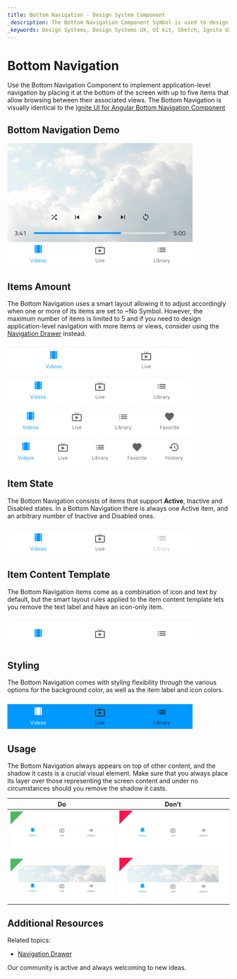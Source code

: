 ```yaml
---
title: Bottom Navigation - Design System Component
_description: The Bottom Navigation Component Symbol is used to design simple application-level navigation.
_keywords: Design Systems, Design Systems UX, UI kit, Sketch, Ignite UI for Angular, Sketch to Angular, Sketch to Angular, Angular, Angular Design System, Export code from Sketch, Design Kits for Angular, Sketch HTML, Sketch to HTML, Sketch UI kits
---
```


# Bottom Navigation

Use the Bottom Navigation Component to implement application-level navigation by placing it at the bottom of the screen with up to five items that allow browsing between their associated views. The Bottom Navigation is visually identical to the [Ignite UI for Angular Bottom Navigation Component](https://www.infragistics.com/products/ignite-ui-angular/angular/components/tabbar.html)

## Bottom Navigation Demo

<img class="responsive-img" src="../images/bottom-nav_demo.png" srcset="../images/bottom-nav_demo@2x.png 2x" />

## Items Amount

The Bottom Navigation uses a smart layout allowing it to adjust accordingly when one or more of its items are set to ~No Symbol. However, the maximum number of items is limited to 5 and if you need to design application-level navigation with more items or views, consider using the [Navigation Drawer](nav-drawer.md) instead.

<img class="responsive-img" src="../images/bottom-nav_items2.png" srcset="../images/bottom-nav_items2@2x.png 2x" />

<img class="responsive-img" src="../images/bottom-nav_items3.png" srcset="../images/bottom-nav_items3@2x.png 2x" />

<img class="responsive-img" src="../images/bottom-nav_items4.png" srcset="../images/bottom-nav_items4@2x.png 2x" />

<img class="responsive-img" src="../images/bottom-nav_items5.png" srcset="../images/bottom-nav_items5@2x.png 2x" />

## Item State

The Bottom Navigation consists of items that support **Active**, Inactive and Disabled states. In a Bottom Navigation there is always one Active item, and an arbitrary number of Inactive and Disabled ones.

<img class="responsive-img" src="../images/bottom-nav_item_state.png" srcset="../images/bottom-nav_item_state@2x.png 2x" />

## Item Content Template

The Bottom Navigation items come as a combination of icon and text by default, but the smart layout rules applied to the item content template lets you remove the text label and have an icon-only item.

<img class="responsive-img" src="../images/bottom-nav_items3_icons.png" srcset="../images/bottom-nav_items3_icons@2x.png 2x" />

## Styling

The Bottom Navigation comes with styling flexibility through the various options for the background color, as well as the item label and icon colors.

<img class="responsive-img" src="../images/bottom-nav_styling.png" srcset="../images/bottom-nav_styling@2x.png 2x" />

## Usage

The Bottom Navigation always appears on top of other content, and the shadow it casts is a crucial visual element. Make sure that you always place its layer over those representing the screen content and under no circumstances should you remove the shadow it casts.

| Do                                                                                     | Don't                                                                                      |
| -------------------------------------------------------------------------------------- | ------------------------------------------------------------------------------------------ |
| <img class="responsive-img" src="../images/bottom-nav_do1.png" srcset="../images/bottom-nav_do1@2x.png 2x" /> | <img class="responsive-img" src="../images/bottom-nav_dont1.png" srcset="../images/bottom-nav_dont1@2x.png 2x" /> |
| <img class="responsive-img" src="../images/bottom-nav_do2.png" srcset="../images/bottom-nav_do2@2x.png 2x" /> | <img class="responsive-img" src="../images/bottom-nav_dont2.png" srcset="../images/bottom-nav_dont2@2x.png 2x" /> |

## Additional Resources

Related topics:

- [Navigation Drawer](nav-drawer.md)
  <div class="divider--half"></div>

Our community is active and always welcoming to new ideas.

